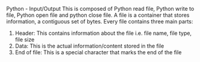 Python - Input/Output
This is composed of Python read file, Python write to file, Python open file and python close file.
A file is a container that stores information,  a contiguous set of bytes.
Every file contains three main parts:
1. Header: This contains information about the file i.e. file name, file type, file size
2. Data: This is the actual information/content stored in the file
3. End of file: This is a special character that marks the end of the file
